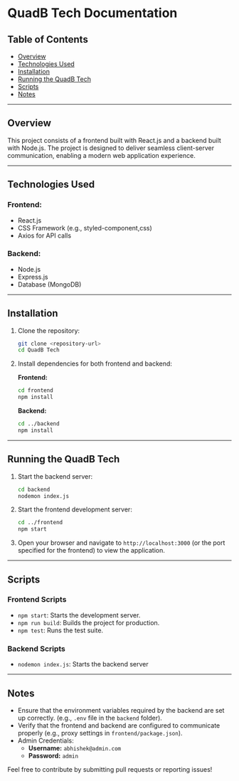 # QuadB Tech Documentation

## Table of Contents
 
- [Overview](#overview)
- [Technologies Used](#technologies-used)
- [Installation](#installation)
- [Running the QuadB Tech](#running-the-project)
- [Scripts](#scripts)
- [Notes](#notes)

---

## Overview

This project consists of a frontend built with React.js and a backend built with Node.js. The project is designed to deliver seamless client-server communication, enabling a modern web application experience.

---

## Technologies Used

### Frontend:
- React.js
- CSS Framework (e.g., styled-component,css)
- Axios for API calls

### Backend:
- Node.js
- Express.js
- Database (MongoDB)

---

## Installation

1. Clone the repository:
    ```bash
    git clone <repository-url>
    cd QuadB Tech
    ```

2. Install dependencies for both frontend and backend:

    **Frontend:**
    ```bash
    cd frontend
    npm install
    ```

    **Backend:**
    ```bash
    cd ../backend
    npm install
    ```

---

## Running the QuadB Tech

1. Start the backend server:
    ```bash
    cd backend
    nodemon index.js
    ```

2. Start the frontend development server:
    ```bash
    cd ../frontend
    npm start
    ```

3. Open your browser and navigate to `http://localhost:3000` (or the port specified for the frontend) to view the application.

---

## Scripts

### Frontend Scripts

- `npm start`: Starts the development server.
- `npm run build`: Builds the project for production.
- `npm test`: Runs the test suite.

### Backend Scripts

- `nodemon index.js`: Starts the backend server

---

## Notes

- Ensure that the environment variables required by the backend are set up correctly. (e.g., `.env` file in the `backend` folder).
- Verify that the frontend and backend are configured to communicate properly (e.g., proxy settings in `frontend/package.json`).
- Admin Credentials:
  - **Username:** `abhishek@admin.com`
  - **Password:** `admin`

Feel free to contribute by submitting pull requests or reporting issues!
